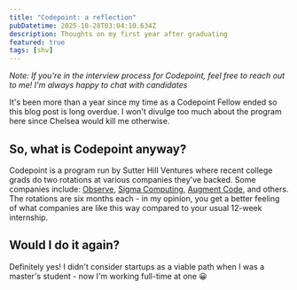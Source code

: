 ```yaml
---
title: "Codepoint: a reflection"
pubDatetime: 2025-10-28T03:04:10.634Z
description: Thoughts on my first year after graduating
featured: true
tags: [shv]
---
```


_Note: If you're in the interview process for Codepoint, feel free to reach out to me! I'm always happy to chat with candidates_

It's been more than a year since my time as a Codepoint Fellow ended so this blog post is long overdue. I won't divulge too much about the program here since Chelsea would kill me otherwise.

## So, what is Codepoint anyway?

Codepoint is a program run by Sutter Hill Ventures where recent college grads do two rotations at various companies they've backed. Some companies include: [Observe](https://observeinc.com), [Sigma Computing](https://www.sigmacomputing.com), [Augment Code](https://www.augmentcode.com), and others. The rotations are six months each - in my opinion, you get a better feeling of what companies are like this way compared to your usual 12-week internship.

## Would I do it again?

Definitely yes! I didn't consider startups as a viable path when I was a master's student - now I'm working full-time at one 😀